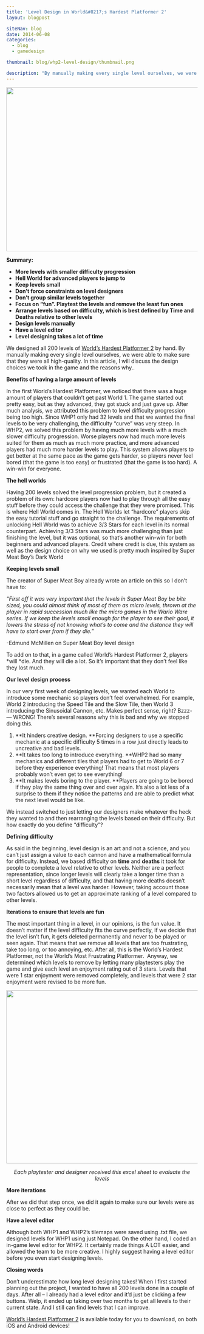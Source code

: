 ```yaml
---
title: 'Level Design in World&#8217;s Hardest Platformer 2'
layout: blogpost

siteNav: blog
date: 2014-06-08
categories:
  - blog
  - gamedesign

thumbnail: blog/whp2-level-design/thumbnail.png

description: "By manually making every single level ourselves, we were able to make sure that they were all high-quality."
---
```


<img class="aligncenter" src="http://i.imgur.com/lJImoGN.png" alt="" width="746" height="431" />

**Summary:**

  * **More levels with smaller difficulty progression**
  * **Hell World for advanced players to jump to**
  * **Keep levels small**
  * **Don’t force constraints on level designers**
  * **Don’t group similar levels together**
  * **Focus on “fun”. Playtest the levels and remove the least fun ones**
  * **Arrange levels based on difficulty, which is best defined by Time and Deaths relative to other levels**
  * **Design levels manually**
  * **Have a level editor**
  * **Level designing takes a lot of time**

We designed all 200 levels of <a href="http://fortunessolace.com/whp2thegame" target="_blank">World’s Hardest Platformer 2</a> by hand. By manually making every single level ourselves, we were able to make sure that they were all high-quality. In this article, I will discuss the design choices we took in the game and the reasons why..

**Benefits of having a large amount of levels**

In the first World’s Hardest Platformer, we noticed that there was a huge amount of players that couldn’t get past World 1. The game started out pretty easy, but as they advanced, they got stuck and just gave up. After much analysis, we attributed this problem to level difficulty progression being too high. Since WHP1 only had 32 levels and that we wanted the final levels to be very challenging, the difficulty “curve” was very steep. In WHP2, we solved this problem by having much more levels with a much slower difficulty progression. Worse players now had much more levels suited for them as much as much more practice, and more advanced players had much more harder levels to play. This system allows players to get better at the same pace as the game gets harder, so players never feel bored (that the game is too easy) or frustrated (that the game is too hard). A win-win for everyone.

**The hell worlds**

Having 200 levels solved the level progression problem, but it created a problem of its own: hardcore players now had to play through all the easy stuff before they could access the challenge that they were promised. This is where Hell World comes in. The Hell Worlds let “hardcore” players skip the easy tutorial stuff and go straight to the challenge. The requirements of unlocking Hell World was to achieve 3/3 Stars for each level in its normal counterpart. Achieving 3/3 Stars was much more challenging than just finishing the level, but it was optional, so that’s another win-win for both beginners and advanced players. Credit where credit is due, this system as well as the design choice on why we used is pretty much inspired by Super Meat Boy’s Dark World

**Keeping levels small**

The creator of Super Meat Boy already wrote an article on this so I don’t have to:

*“First off it was very important that the levels in Super Meat Boy be bite sized, you could almost think of most of them as micro levels, thrown at the player in rapid succession much like the micro games in the Wario Ware series. If we keep the levels small enough for the player to see their goal, it lowers the stress of not knowing what&#8217;s to come and the distance they will have to start over from if they die.”*

-Edmund McMillen on Super Meat Boy level design

To add on to that, in a game called World’s Hardest Platformer 2, players *will *die. And they will die a lot. So it’s important that they don’t feel like they lost much.

**Our level design process**

In our very first week of designing levels, we wanted each World to introduce some mechanic so players don’t feel overwhelmed. For example, World 2 introducing the Speed Tile and the Slow Tile, then World 3 introducing the Sinusoidal Cannon, etc. Makes perfect sense, right? Bzzz- &#8212; WRONG! There’s several reasons why this is bad and why we stopped doing this.

  1. **It hinders creative design. **Forcing designers to use a specific mechanic at a specific difficulty 5 times in a row just directly leads to uncreative and bad levels.
  2. **It takes too long to introduce everything. **WHP2 had so many mechanics and different tiles that players had to get to World 6 or 7 before they experience everything! That means that most players probably won’t even get to see everything!
  3. **It makes levels boring to the player. **Players are going to be bored if they play the same thing over and over again. It’s also a lot less of a surprise to them if they notice the patterns and are able to predict what the next level would be like.

We instead switched to just letting our designers make whatever the heck they wanted to and then rearranging the levels based on their difficulty. But how exactly do you define “difficulty”?

**Defining difficulty**

As said in the beginning, level design is an art and not a science, and you can’t just assign a value to each cannon and have a mathematical formula for difficulty. Instead, we based difficulty on **time** and **deaths** it took for people to complete a level relative to other levels. Neither are a perfect representation, since longer levels will clearly take a longer time than a short level regardless of difficulty, and that having more deaths doesn’t necessarily mean that a level was harder. However, taking account those two factors allowed us to get an approximate ranking of a level compared to other levels.

**Iterations to ensure that levels are fun**

The most important thing in a level, in our opinions, is the fun value. It doesn’t matter if the level difficulty fits the curve perfectly, if we decide that the level isn’t fun, it gets deleted permanently and never to be played or seen again. That means that we remove all levels that are too frustrating, take too long, or too annoying, etc. After all, this is the World’s Hardest Platformer, not the World’s Most Frustrating Platformer.  Anyway, we determined which levels to remove by letting many playtesters play the game and give each level an enjoyment rating out of 3 stars. Levels that were 1 star enjoyment were removed completely, and levels that were 2 star enjoyment were revised to be more fun.

<img class="aligncenter" src="http://i.imgur.com/p1Daklw.png" alt="" width="675" height="455" />

<p style="text-align: center;">
  <em>Each playtester and designer received this excel sheet to evaluate the levels</em>
</p>

**More iterations**

After we did that step once, we did it again to make sure our levels were as close to perfect as they could be.

**Have a level editor**

Although both WHP1 and WHP2’s tilemaps were saved using .txt file, we designed levels for WHP1 using just Notepad. On the other hand, I coded an in-game level editor for WHP2. It certainly made things A LOT easier, and allowed the team to be more creative. I highly suggest having a level editor before you even start designing levels.

**Closing words**

Don’t underestimate how long level designing takes! When I first started planning out the project, I wanted to have all 200 levels done in a couple of days. After all – I already had a level editor and it’d just be clicking a few buttons. Welp, it ended up taking over two months to get all levels to their current state. And I still can find levels that I can improve.

<a href="http://fortunessolace.com/whp2thegame" target="_blank">World&#8217;s Hardest Platformer 2</a> is available today for you to download, on both iOS and Android devices!

&nbsp;

&nbsp;
